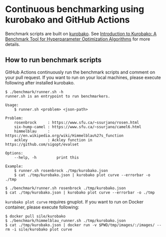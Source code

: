 # Continuous benchmarking using kurobako and GitHub Actions

Benchmark scripts are built on [kurobako](https://github.com/sile/kurobako).
See [Introduction to Kurobako: A Benchmark Tool for Hyperparameter Optimization Algorithms](https://medium.com/optuna/kurobako-a2e3f7b760c7) for more details.

## How to run benchmark scripts

GitHub Actions continuously run the benchmark scripts and comment on your pull request.
If you want to run on your local machines, please execute following after installed kurobako.

```console
$ ./benchmark/runner.sh -h
runner.sh is an entrypoint to run benchmarkers.

Usage:
    $ runner.sh <problem> <json-path>

Problem:
    rosenbrock     : https://www.sfu.ca/~ssurjano/rosen.html
    six-hump-camel : https://www.sfu.ca/~ssurjano/camel6.html
    himmelblau     : https://en.wikipedia.org/wiki/Himmelblau%27s_function
    ackley         : Ackley function in https://github.com/sigopt/evalset

Options:
    --help, -h         print this

Example:
    $ runner.sh rosenbrock ./tmp/kurobako.json
    $ cat ./tmp/kurobako.json | kurobako plot curve --errorbar -o ./tmp

$ ./benchmark/runner.sh rosenbrock ./tmp/kurobako.json
$ cat ./tmp/kurobako.json | kurobako plot curve --errorbar -o ./tmp
```

`kurobako plot curve` requires gnuplot. If you want to run on Docker container, please execute following:

```
$ docker pull sile/kurobako
$ ./benchmark/himmelblau_runner.sh ./tmp/kurobako.json
$ cat ./tmp/kurobako.json | docker run -v $PWD/tmp/images/:/images/ --rm -i sile/kurobako plot curve
```
